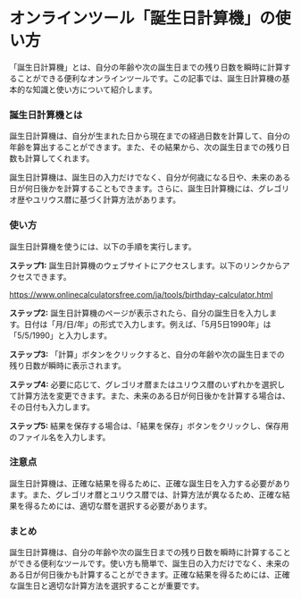 オンラインツール「誕生日計算機」の使い方
====================

「誕生日計算機」とは、自分の年齢や次の誕生日までの残り日数を瞬時に計算することができる便利なオンラインツールです。この記事では、誕生日計算機の基本的な知識と使い方について紹介します。

### 誕生日計算機とは

誕生日計算機は、自分が生まれた日から現在までの経過日数を計算して、自分の年齢を算出することができます。また、その結果から、次の誕生日までの残り日数も計算してくれます。

誕生日計算機は、誕生日の入力だけでなく、自分が何歳になる日や、未来のある日が何日後かを計算することもできます。さらに、誕生日計算機には、グレゴリオ歴やユリウス暦に基づく計算方法があります。

### 使い方

誕生日計算機を使うには、以下の手順を実行します。

**ステップ1:** 誕生日計算機のウェブサイトにアクセスします。以下のリンクからアクセスできます。

<https://www.onlinecalculatorsfree.com/ja/tools/birthday-calculator.html>

**ステップ2:** 誕生日計算機のページが表示されたら、自分の誕生日を入力します。日付は「月/日/年」の形式で入力します。例えば、「5月5日1990年」は「5/5/1990」と入力します。

**ステップ3:** 「計算」ボタンをクリックすると、自分の年齢や次の誕生日までの残り日数が瞬時に表示されます。

**ステップ4:** 必要に応じて、グレゴリオ暦またはユリウス暦のいずれかを選択して計算方法を変更できます。また、未来のある日が何日後かを計算する場合は、その日付も入力します。

**ステップ5:** 結果を保存する場合は、「結果を保存」ボタンをクリックし、保存用のファイル名を入力します。

### 注意点

誕生日計算機は、正確な結果を得るために、正確な誕生日を入力する必要があります。また、グレゴリオ暦とユリウス暦では、計算方法が異なるため、正確な結果を得るためには、適切な暦を選択する必要があります。

### まとめ

誕生日計算機は、自分の年齢や次の誕生日までの残り日数を瞬時に計算することができる便利なツールです。使い方も簡単で、誕生日の入力だけでなく、未来のある日が何日後かも計算することができます。正確な結果を得るためには、正確な誕生日と適切な計算方法を選択することが重要です。